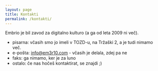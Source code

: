 ```yaml
---
layout: page
title: Kontakti
permalink: /kontakti/
---
```


Embrio je bil zavod za digitalno kulturo (a ga od leta 2009 ni več).

* pisarna: včasih smo jo imeli v TOZD-u, na Tržaški 2, a je tudi nimamo več.
* e-pošta: info@em3r10.com - včasih je delala, zdej pa ne
* faks: ga nimamo, ker je za luno
* ostalo: če nas hočeš kontaktirat, se znajdi ;) 
